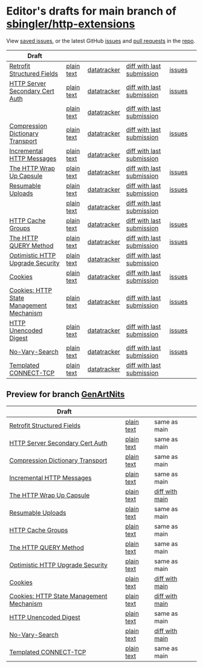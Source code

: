 # Editor's drafts for main branch of [sbingler/http-extensions](https://github.com/sbingler/http-extensions)

View [saved issues](issues.html), or the latest GitHub [issues](https://github.com/sbingler/http-extensions/issues) and [pull requests](https://github.com/sbingler/http-extensions/pulls) in the [repo](https://github.com/sbingler/http-extensions).

| Draft |     |     |     |     |     |
| ----- | --- | --- | --- | --- | --- |
| [Retrofit Structured Fields](./draft-ietf-httpbis-retrofit.html "Retrofit Structured Fields for HTTP (HTML)") | [plain text](./draft-ietf-httpbis-retrofit.txt "Retrofit Structured Fields for HTTP (Text)") | [datatracker](https://datatracker.ietf.org/doc/draft-ietf-httpbis-retrofit "Datatracker for draft-ietf-httpbis-retrofit") | [diff with last submission](https://author-tools.ietf.org/api/iddiff?doc_1=draft-ietf-httpbis-retrofit&url_2=https://sbingler.github.io/http-extensions/draft-ietf-httpbis-retrofit.txt) | [issues](https://github.com/sbingler/http-extensions/labels/retrofit) |
| [HTTP Server Secondary Cert Auth](./draft-ietf-httpbis-secondary-server-certs.html "Secondary Certificate Authentication of HTTP Servers (HTML)") | [plain text](./draft-ietf-httpbis-secondary-server-certs.txt "Secondary Certificate Authentication of HTTP Servers (Text)") | [datatracker](https://datatracker.ietf.org/doc/draft-ietf-httpbis-secondary-server-certs "Datatracker for draft-ietf-httpbis-secondary-server-certs") | [diff with last submission](https://author-tools.ietf.org/api/iddiff?doc_1=draft-ietf-httpbis-secondary-server-certs&url_2=https://sbingler.github.io/http-extensions/draft-ietf-httpbis-secondary-server-certs.txt) | [issues](https://github.com/sbingler/http-extensions/labels/secondary-server-certs) |
| [](./rfc6265bis.html " (HTML)") | [plain text](./rfc6265bis.txt " (Text)") | [datatracker](https://datatracker.ietf.org/doc/rfc6265bis "Datatracker for rfc6265bis") | [diff with last submission](https://author-tools.ietf.org/api/iddiff?doc_1=rfc6265bis&url_2=https://sbingler.github.io/http-extensions/rfc6265bis.txt) |  |
| [Compression Dictionary Transport](./draft-ietf-httpbis-compression-dictionary.html "Compression Dictionary Transport (HTML)") | [plain text](./draft-ietf-httpbis-compression-dictionary.txt "Compression Dictionary Transport (Text)") | [datatracker](https://datatracker.ietf.org/doc/draft-ietf-httpbis-compression-dictionary "Datatracker for draft-ietf-httpbis-compression-dictionary") | [diff with last submission](https://author-tools.ietf.org/api/iddiff?doc_1=draft-ietf-httpbis-compression-dictionary&url_2=https://sbingler.github.io/http-extensions/draft-ietf-httpbis-compression-dictionary.txt) | [issues](https://github.com/sbingler/http-extensions/labels/compression-dictionary) |
| [Incremental HTTP Messages](./draft-ietf-httpbis-incremental.html "Incremental HTTP Messages (HTML)") | [plain text](./draft-ietf-httpbis-incremental.txt "Incremental HTTP Messages (Text)") | [datatracker](https://datatracker.ietf.org/doc/draft-ietf-httpbis-incremental "Datatracker for draft-ietf-httpbis-incremental") | [diff with last submission](https://author-tools.ietf.org/api/iddiff?doc_1=draft-ietf-httpbis-incremental&url_2=https://sbingler.github.io/http-extensions/draft-ietf-httpbis-incremental.txt) |  |
| [The HTTP Wrap Up Capsule](./draft-ietf-httpbis-wrap-up.html "The HTTP Wrap Up Capsule (HTML)") | [plain text](./draft-ietf-httpbis-wrap-up.txt "The HTTP Wrap Up Capsule (Text)") | [datatracker](https://datatracker.ietf.org/doc/draft-ietf-httpbis-wrap-up "Datatracker for draft-ietf-httpbis-wrap-up") | [diff with last submission](https://author-tools.ietf.org/api/iddiff?doc_1=draft-ietf-httpbis-wrap-up&url_2=https://sbingler.github.io/http-extensions/draft-ietf-httpbis-wrap-up.txt) | [issues](https://github.com/sbingler/http-extensions/labels/wrap-up) |
| [Resumable Uploads](./draft-ietf-httpbis-resumable-upload.html "Resumable Uploads for HTTP (HTML)") | [plain text](./draft-ietf-httpbis-resumable-upload.txt "Resumable Uploads for HTTP (Text)") | [datatracker](https://datatracker.ietf.org/doc/draft-ietf-httpbis-resumable-upload "Datatracker for draft-ietf-httpbis-resumable-upload") | [diff with last submission](https://author-tools.ietf.org/api/iddiff?doc_1=draft-ietf-httpbis-resumable-upload&url_2=https://sbingler.github.io/http-extensions/draft-ietf-httpbis-resumable-upload.txt) | [issues](https://github.com/sbingler/http-extensions/labels/resumable-upload) |
| [](./rfc9729.html " (HTML)") | [plain text](./rfc9729.txt " (Text)") | [datatracker](https://datatracker.ietf.org/doc/rfc9729 "Datatracker for rfc9729") | [diff with last submission](https://author-tools.ietf.org/api/iddiff?doc_1=rfc9729&url_2=https://sbingler.github.io/http-extensions/rfc9729.txt) |  |
| [HTTP Cache Groups](./draft-ietf-httpbis-cache-groups.html "HTTP Cache Groups (HTML)") | [plain text](./draft-ietf-httpbis-cache-groups.txt "HTTP Cache Groups (Text)") | [datatracker](https://datatracker.ietf.org/doc/draft-ietf-httpbis-cache-groups "Datatracker for draft-ietf-httpbis-cache-groups") | [diff with last submission](https://author-tools.ietf.org/api/iddiff?doc_1=draft-ietf-httpbis-cache-groups&url_2=https://sbingler.github.io/http-extensions/draft-ietf-httpbis-cache-groups.txt) | [issues](https://github.com/sbingler/http-extensions/labels/cache-groups) |
| [The HTTP QUERY Method](./draft-ietf-httpbis-safe-method-w-body.html "The HTTP QUERY Method (HTML)") | [plain text](./draft-ietf-httpbis-safe-method-w-body.txt "The HTTP QUERY Method (Text)") | [datatracker](https://datatracker.ietf.org/doc/draft-ietf-httpbis-safe-method-w-body "Datatracker for draft-ietf-httpbis-safe-method-w-body") | [diff with last submission](https://author-tools.ietf.org/api/iddiff?doc_1=draft-ietf-httpbis-safe-method-w-body&url_2=https://sbingler.github.io/http-extensions/draft-ietf-httpbis-safe-method-w-body.txt) | [issues](https://github.com/sbingler/http-extensions/labels/query-method) |
| [Optimistic HTTP Upgrade Security](./draft-ietf-httpbis-optimistic-upgrade.html "Security Considerations for Optimistic Protocol Transitions in HTTP/1.1 (HTML)") | [plain text](./draft-ietf-httpbis-optimistic-upgrade.txt "Security Considerations for Optimistic Protocol Transitions in HTTP/1.1 (Text)") | [datatracker](https://datatracker.ietf.org/doc/draft-ietf-httpbis-optimistic-upgrade "Datatracker for draft-ietf-httpbis-optimistic-upgrade") | [diff with last submission](https://author-tools.ietf.org/api/iddiff?doc_1=draft-ietf-httpbis-optimistic-upgrade&url_2=https://sbingler.github.io/http-extensions/draft-ietf-httpbis-optimistic-upgrade.txt) |  |
| [Cookies](./draft-ietf-httpbis-layered-cookies.html "Cookies: HTTP State Management Mechanism (HTML)") | [plain text](./draft-ietf-httpbis-layered-cookies.txt "Cookies: HTTP State Management Mechanism (Text)") | [datatracker](https://datatracker.ietf.org/doc/draft-ietf-httpbis-layered-cookies "Datatracker for draft-ietf-httpbis-layered-cookies") | [diff with last submission](https://author-tools.ietf.org/api/iddiff?doc_1=draft-ietf-httpbis-layered-cookies&url_2=https://sbingler.github.io/http-extensions/draft-ietf-httpbis-layered-cookies.txt) | [issues](https://github.com/sbingler/http-extensions/labels/cookies) |
| [Cookies: HTTP State Management Mechanism](./draft-ietf-httpbis-rfc6265bis.html "Cookies: HTTP State Management Mechanism (HTML)") | [plain text](./draft-ietf-httpbis-rfc6265bis.txt "Cookies: HTTP State Management Mechanism (Text)") | [datatracker](https://datatracker.ietf.org/doc/draft-ietf-httpbis-rfc6265bis "Datatracker for draft-ietf-httpbis-rfc6265bis") | [diff with last submission](https://author-tools.ietf.org/api/iddiff?doc_1=draft-ietf-httpbis-rfc6265bis&url_2=https://sbingler.github.io/http-extensions/draft-ietf-httpbis-rfc6265bis.txt) | [issues](https://github.com/sbingler/http-extensions/labels/6265bis) |
| [HTTP Unencoded Digest](./draft-ietf-httpbis-unencoded-digest.html "HTTP Unencoded Digest (HTML)") | [plain text](./draft-ietf-httpbis-unencoded-digest.txt "HTTP Unencoded Digest (Text)") | [datatracker](https://datatracker.ietf.org/doc/draft-ietf-httpbis-unencoded-digest "Datatracker for draft-ietf-httpbis-unencoded-digest") | [diff with last submission](https://author-tools.ietf.org/api/iddiff?doc_1=draft-ietf-httpbis-unencoded-digest&url_2=https://sbingler.github.io/http-extensions/draft-ietf-httpbis-unencoded-digest.txt) | [issues](https://github.com/sbingler/http-extensions/labels/unencoded-digest) |
| [No-Vary-Search](./draft-ietf-httpbis-no-vary-search.html "The No-Vary-Search HTTP Response Header Field (HTML)") | [plain text](./draft-ietf-httpbis-no-vary-search.txt "The No-Vary-Search HTTP Response Header Field (Text)") | [datatracker](https://datatracker.ietf.org/doc/draft-ietf-httpbis-no-vary-search "Datatracker for draft-ietf-httpbis-no-vary-search") | [diff with last submission](https://author-tools.ietf.org/api/iddiff?doc_1=draft-ietf-httpbis-no-vary-search&url_2=https://sbingler.github.io/http-extensions/draft-ietf-httpbis-no-vary-search.txt) | [issues](https://github.com/sbingler/http-extensions/labels/no-vary-search) |
| [Templated CONNECT-TCP](./draft-ietf-httpbis-connect-tcp.html "Template-Driven HTTP CONNECT Proxying for TCP (HTML)") | [plain text](./draft-ietf-httpbis-connect-tcp.txt "Template-Driven HTTP CONNECT Proxying for TCP (Text)") | [datatracker](https://datatracker.ietf.org/doc/draft-ietf-httpbis-connect-tcp "Datatracker for draft-ietf-httpbis-connect-tcp") | [diff with last submission](https://author-tools.ietf.org/api/iddiff?doc_1=draft-ietf-httpbis-connect-tcp&url_2=https://sbingler.github.io/http-extensions/draft-ietf-httpbis-connect-tcp.txt) |  |

## Preview for branch [GenArtNits](GenArtNits)

| Draft |     |     |     |
| ----- | --- | --- | --- |
| [Retrofit Structured Fields](GenArtNits/draft-ietf-httpbis-retrofit.html "Retrofit Structured Fields for HTTP (HTML)") | [plain text](GenArtNits/draft-ietf-httpbis-retrofit.txt "Retrofit Structured Fields for HTTP (Text)") | same as main |
| [HTTP Server Secondary Cert Auth](GenArtNits/draft-ietf-httpbis-secondary-server-certs.html "Secondary Certificate Authentication of HTTP Servers (HTML)") | [plain text](GenArtNits/draft-ietf-httpbis-secondary-server-certs.txt "Secondary Certificate Authentication of HTTP Servers (Text)") | same as main |
| [Compression Dictionary Transport](GenArtNits/draft-ietf-httpbis-compression-dictionary.html "Compression Dictionary Transport (HTML)") | [plain text](GenArtNits/draft-ietf-httpbis-compression-dictionary.txt "Compression Dictionary Transport (Text)") | same as main |
| [Incremental HTTP Messages](GenArtNits/draft-ietf-httpbis-incremental.html "Incremental HTTP Messages (HTML)") | [plain text](GenArtNits/draft-ietf-httpbis-incremental.txt "Incremental HTTP Messages (Text)") | same as main |
| [The HTTP Wrap Up Capsule](GenArtNits/draft-ietf-httpbis-wrap-up.html "The HTTP Wrap Up Capsule (HTML)") | [plain text](GenArtNits/draft-ietf-httpbis-wrap-up.txt "The HTTP Wrap Up Capsule (Text)") | [diff with main](https://author-tools.ietf.org/api/iddiff?url_1=https://sbingler.github.io/http-extensions/draft-ietf-httpbis-wrap-up.txt&url_2=https://sbingler.github.io/http-extensions/GenArtNits/draft-ietf-httpbis-wrap-up.txt) |
| [Resumable Uploads](GenArtNits/draft-ietf-httpbis-resumable-upload.html "Resumable Uploads for HTTP (HTML)") | [plain text](GenArtNits/draft-ietf-httpbis-resumable-upload.txt "Resumable Uploads for HTTP (Text)") | same as main |
| [HTTP Cache Groups](GenArtNits/draft-ietf-httpbis-cache-groups.html "HTTP Cache Groups (HTML)") | [plain text](GenArtNits/draft-ietf-httpbis-cache-groups.txt "HTTP Cache Groups (Text)") | same as main |
| [The HTTP QUERY Method](GenArtNits/draft-ietf-httpbis-safe-method-w-body.html "The HTTP QUERY Method (HTML)") | [plain text](GenArtNits/draft-ietf-httpbis-safe-method-w-body.txt "The HTTP QUERY Method (Text)") | same as main |
| [Optimistic HTTP Upgrade Security](GenArtNits/draft-ietf-httpbis-optimistic-upgrade.html "Security Considerations for Optimistic Protocol Transitions in HTTP/1.1 (HTML)") | [plain text](GenArtNits/draft-ietf-httpbis-optimistic-upgrade.txt "Security Considerations for Optimistic Protocol Transitions in HTTP/1.1 (Text)") | same as main |
| [Cookies](GenArtNits/draft-ietf-httpbis-layered-cookies.html "Cookies: HTTP State Management Mechanism (HTML)") | [plain text](GenArtNits/draft-ietf-httpbis-layered-cookies.txt "Cookies: HTTP State Management Mechanism (Text)") | [diff with main](https://author-tools.ietf.org/api/iddiff?url_1=https://sbingler.github.io/http-extensions/draft-ietf-httpbis-layered-cookies.txt&url_2=https://sbingler.github.io/http-extensions/GenArtNits/draft-ietf-httpbis-layered-cookies.txt) |
| [Cookies: HTTP State Management Mechanism](GenArtNits/draft-ietf-httpbis-rfc6265bis.html "Cookies: HTTP State Management Mechanism (HTML)") | [plain text](GenArtNits/draft-ietf-httpbis-rfc6265bis.txt "Cookies: HTTP State Management Mechanism (Text)") | [diff with main](https://author-tools.ietf.org/api/iddiff?url_1=https://sbingler.github.io/http-extensions/draft-ietf-httpbis-rfc6265bis.txt&url_2=https://sbingler.github.io/http-extensions/GenArtNits/draft-ietf-httpbis-rfc6265bis.txt) |
| [HTTP Unencoded Digest](GenArtNits/draft-ietf-httpbis-unencoded-digest.html "HTTP Unencoded Digest (HTML)") | [plain text](GenArtNits/draft-ietf-httpbis-unencoded-digest.txt "HTTP Unencoded Digest (Text)") | same as main |
| [No-Vary-Search](GenArtNits/draft-ietf-httpbis-no-vary-search.html "The No-Vary-Search HTTP Response Header Field (HTML)") | [plain text](GenArtNits/draft-ietf-httpbis-no-vary-search.txt "The No-Vary-Search HTTP Response Header Field (Text)") | [diff with main](https://author-tools.ietf.org/api/iddiff?url_1=https://sbingler.github.io/http-extensions/draft-ietf-httpbis-no-vary-search.txt&url_2=https://sbingler.github.io/http-extensions/GenArtNits/draft-ietf-httpbis-no-vary-search.txt) |
| [Templated CONNECT-TCP](GenArtNits/draft-ietf-httpbis-connect-tcp.html "Template-Driven HTTP CONNECT Proxying for TCP (HTML)") | [plain text](GenArtNits/draft-ietf-httpbis-connect-tcp.txt "Template-Driven HTTP CONNECT Proxying for TCP (Text)") | same as main |

